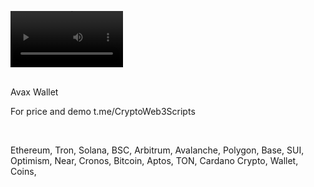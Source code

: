<video src='https://github.com/user-attachments/assets/7a9c9a4b-eb28-4a4e-b5ea-a09d5a604de4' width=180/><video />
<br />




<br />
Avax Wallet


For price and demo
t.me/CryptoWeb3Scripts

<br />

Ethereum, Tron, Solana, BSC, Arbitrum, Avalanche, Polygon, Base, SUI, Optimism, Near, Cronos, Bitcoin, Aptos, TON, Cardano
Crypto, Wallet, Coins,
